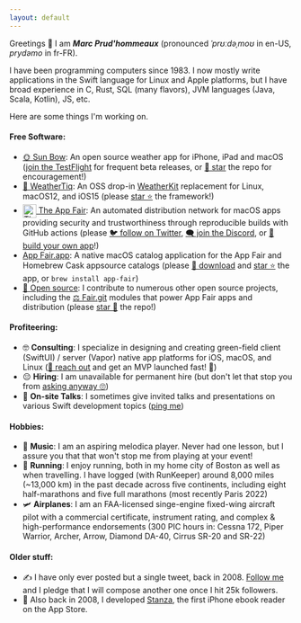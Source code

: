 ```yaml
---
layout: default
---
```


Greetings 🖖 I am ***Marc Prud'hommeaux*** (pronounced *ˈprʊːdəˌmoʊ* in en-US, *prydəmo* in fr-FR)<!-- and Miss Jackson if you're nasty -->.

I have been programming computers since 1983. <!-- O.G. --> I now mostly write applications in the Swift language for Linux and Apple platforms, but I have broad experience in C, Rust, SQL (many flavors), JVM languages (Java, Scala, Kotlin), JS, etc. <!-- and All. That. Jazz. -->

Here are some things I'm working on.

#### Free Software: <!-- Virtue time! -->

* [🌞 Sun Bow](https://github.com/Sun-Bow): An open source weather app for iPhone, iPad and macOS ([join the TestFlight](https://testflight.apple.com/join/IrPLgy5Q) for frequent beta releases, or [🥰 star](https://github.com/Sun-Bow/App) the repo for encouragement!)
* [🌈 WeatherTiq](https://github.com/tiqtiq/WeatherTiq): An OSS drop-in [WeatherKit](https://developer.apple.com/documentation/weatherkit) replacement for Linux, macOS12, and iOS15 (please [star ⭐](https://github.com/tiqtiq/WeatherTiq) the framework!)
* [<img alt="The App Fair icon" align="center" style="width: 24px;" src="https://appfair.net/appfair-icon.svg" /> The App Fair](https://appfair.net): An automated distribution network for macOS apps providing security and trustworthiness through reproducible builds with GitHub actions (please [🐦 follow on Twitter](https://twitter.com/theappfair), [🗨️  join the Discord](http://discord.gg/R4bFP8qpw7), or [💫 build your own app](https://appfair.net/#quick-start)!)
* [   App Fair.app](https://appfair.app): A native macOS catalog application for the App Fair and Homebrew Cask appsource catalogs (please [💎 download](https://github.com/App-Fair/App/releases/latest/download/App-Fair-macOS.zip) and [star ⭐](https://github.com/App-Fair/App) the app, or `brew install app-fair`)
* [💝 Open source](https://github.com/marcprux): I contribute to numerous other open source projects, including the [⚖️ Fair.git](https://github.com/fair-ground/Fair/) modules that power App Fair apps and distribution (please [star 🤩](https://github.com/fair-ground/Fair) the repo!)

#### Profiteering: <!-- Oh man, I am wicked broke! -->

 * 🤓 **Consulting**: I specialize in designing and creating green-field client (SwiftUI) / server (Vapor) native app platforms for iOS, macOS, and Linux ([🤙 reach out](mailto:marc@prux.org) and get an MVP launched fast! 🚀) <!-- Seriously, like you'll have a beta in a week or two. -->
 * 😔 **Hiring**: I am unavailable for permanent hire (but don't let that stop you from [asking anyway 🙄](https://www.linkedin.com/in/marcprux/)) <!-- If we must. -->
 * 🧐 **On-site Talks**: I sometimes give invited talks and presentations on various Swift development topics ([ping me](https://signal.me/#u/marcprux)) <!-- Send me some jucy tidbits! -->

#### Hobbies:

* 🎹 **Music**: I am an aspiring melodica player. Never had one lesson, but I assure you that that won't stop me from playing at your event! <!-- and ruining it -->
* 🏃 **Running**: I enjoy running, both in my home city of Boston as well as when travelling. I have logged (with RunKeeper) around 8,000 miles (~13,000 km) in the past decade across five continents, including eight half-marathons and five full marathons (most recently Paris 2022) <!-- This signals that I am healthy. -->
* 🛩️ **Airplanes**: I am an FAA-licensed singe-engine fixed-wing aircraft pilot with a commercial certificate, instrument rating, and complex & high-performance endorsements (300 PIC hours in: Cessna 172, Piper Warrior, Archer, Arrow, Diamond DA-40, Cirrus SR-20 and SR-22) <!-- Trustworthiness and attention to detail! -->

#### Older stuff:

* ✍️ I have only ever posted but a single tweet, back in 2008. [Follow me](https://twitter.com/marcprux) and I pledge that I will compose another one once I hit 25k followers. <!-- Last time I checked, I had 46 followers. -->
* 📖 Also back in 2008, I developed [Stanza](https://web.archive.org/web/20111206101048/http://www.lexcycle.com/), the first iPhone ebook reader on the App Store. <!-- I'll tell that story someday. -->



